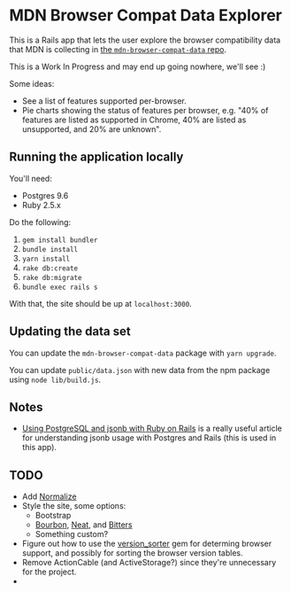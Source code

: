 # MDN Browser Compat Data Explorer

This is a Rails app that lets the user explore the browser compatibility data that MDN is collecting in [the `mdn-browser-compat-data` repo](https://github.com/mdn/browser-compat-data).

This is a Work In Progress and may end up going nowhere, we'll see :)

Some ideas:

- See a list of features supported per-browser.
- Pie charts showing the status of features per browser, e.g. "40% of features are listed as supported in Chrome, 40% are listed as unsupported, and 20% are unknown".

## Running the application locally

You'll need:

- Postgres 9.6
- Ruby 2.5.x

Do the following:

1. `gem install bundler`
1. `bundle install`
1. `yarn install`
1. `rake db:create`
1. `rake db:migrate`
1. `bundle exec rails s`

With that, the site should be up at `localhost:3000`.

## Updating the data set

You can update the `mdn-browser-compat-data` package with `yarn upgrade`.

You can update `public/data.json` with new data from the npm package using `node lib/build.js`.

## Notes

- [Using PostgreSQL and jsonb with Ruby on Rails](https://nandovieira.com/using-postgresql-and-jsonb-with-ruby-on-rails) is a really useful article for understanding jsonb usage with Postgres and Rails (this is used in this app). 

## TODO

- Add [Normalize](https://necolas.github.io/normalize.css/)
- Style the site, some options:
  - Bootstrap
  - [Bourbon](https://www.bourbon.io/), [Neat](https://neat.bourbon.io/), and [Bitters](http://bitters.bourbon.io/)
  - Something custom?
- Figure out how to use the [version_sorter](https://github.com/github/version_sorter) gem for determing browser support, and possibly for sorting the browser version tables.
- Remove ActionCable (and ActiveStorage?) since they're unnecessary for the project.
- 
